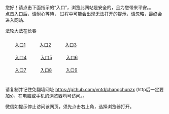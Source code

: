 您好！请点击下面指示的“入口”，浏览此网站是安全的，且为您带来平安。。 <br/>
点击入口后，请耐心等待， 过程中可能会出现无法打开的提示，请忽略，最终会进入网站. </br>

法轮大法在长春<br/>
<div style="padding:10px"><a style="margin:20px" target="_blank" href="https://d4e1w6dz3l9qf.cloudfront.net/2Qpsp?jjqbmgex" id="ccLink1" rel="nofollow">入口1</a> <a target="_blank" style="margin:20px" href="https://d2qf3p5fkc56n1.cloudfront.net/2Qpsp?uohvboy" id="ccLink2" rel="nofollow">入口2</a> <a style="margin:20px" target="_blank" href="https://d39n8ylby8sn00.cloudfront.net/2Qpsp?oqghclt" id="ccLink3" rel="nofollow">入口3</a></div>

<div style="padding:10px" ><a style="margin:20px" target="_blank" href="https://d4e1w6dz3l9qf.cloudfront.net/2Qpsp?jjqbmgex" id="ccLink4" rel="nofollow">入口4</a> <a style="margin:20px" href="https://d2qf3p5fkc56n1.cloudfront.net/2Qpsp?uohvboy" target="_blank" id="ccLink5" rel="nofollow">入口5</a> <a style="margin:20px" href="https://d39n8ylby8sn00.cloudfront.net/2Qpsp?oqghclt" target="_blank" id="ccLink6" rel="nofollow">入口6</a></div>

<div style="padding:10px"><a style="margin:20px" target="_blank" href="https://d4e1w6dz3l9qf.cloudfront.net/2Qpsp?jjqbmgex" id="ccLink7" rel="nofollow">入口7</a> <a style="margin:20px" href="https://d2qf3p5fkc56n1.cloudfront.net/2Qpsp?uohvboy" target="_blank" id="ccLink8" rel="nofollow">入口8</a> <a style="margin:20px" target="_blank" href="https://d39n8ylby8sn00.cloudfront.net/2Qpsp?oqghclt" id="ccLink9" rel="nofollow">入口9</a></div>

<br/>



请复制并记住免翻墙网址 https://github.com/yntd/changchunzx (http后一定要加s)，在电脑或手机的浏览器均可访问。。<br/>

微信如提示停止访问该网页，须先点击右上角，选择浏览器打开。

